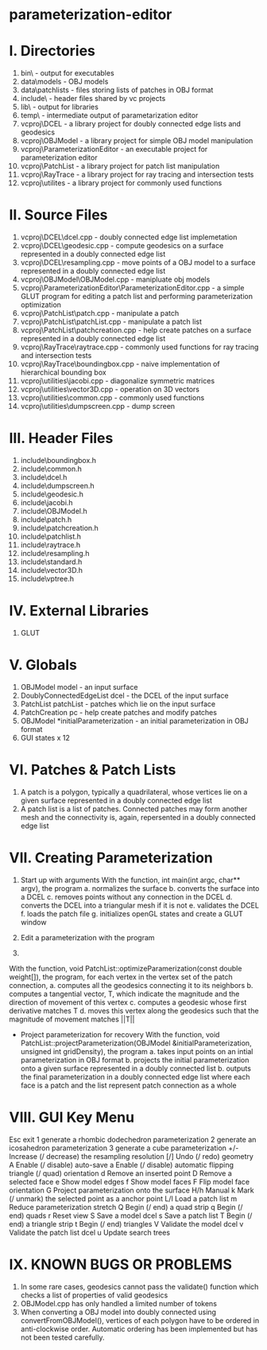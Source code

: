 # parameterization-editor

I. Directories
========================================

1.  bin\                                  - output for executables
2.  data\models                           - OBJ models
3.  data\patchlists                       - files storing lists of patches in OBJ format
4.  include\                              - header files shared by vc projects
5.  lib\                                  - output for libraries
6.  temp\                                 - intermediate output of parametarization editor
7.  vcproj\DCEL                           - a library project for doubly connected edge lists and geodesics
8.  vcproj\OBJModel                       - a library project for simple OBJ model manipulation
9.  vcproj\ParameterizationEditor         - an executable project for parameterization editor
10. vcproj\PatchList                      - a library project for patch list manipulation
11. vcproj\RayTrace                       - a library project for ray tracing and intersection tests
12. vcproj\utilites                       - a library project for commonly used functions


II. Source Files
========================================

1.  vcproj\DCEL\dcel.cpp                  - doubly connected edge list implemetation
2.  vcproj\DCEL\geodesic.cpp              - compute geodesics on a surface represented in a doubly connected edge list
3.  vcproj\DCEL\resampling.cpp            - move points of a OBJ model to a surface represented in a doubly connected edge list
4.  vcproj\OBJModel\OBJModel.cpp          - manipluate obj models
5.  vcproj\ParameterizationEditor\ParameterizationEditor.cpp - a simple GLUT program for editing a patch list and performing parameterization optimization
6.  vcproj\PatchList\patch.cpp            - manipulate a patch
7.  vcproj\PatchList\patchList.cpp        - manipulate a patch list
8.  vcproj\PatchList\patchcreation.cpp    - help create patches on a surface represented in a doubly connected edge list
9.  vcproj\RayTrace\raytrace.cpp          - commonly used functions for ray tracing and intersection tests
10. vcproj\RayTrace\boundingbox.cpp       - naive implementation of hierarchical bounding box
11. vcproj\utilities\jacobi.cpp           - diagonalize symmetric matrices
12. vcproj\utilities\vector3D.cpp         - operation on 3D vectors
13. vcproj\utilities\common.cpp           - commonly used functions
14. vcproj\utilities\dumpscreen.cpp       - dump screen


III. Header Files
========================================

1.  include\boundingbox.h
2.  include\common.h
3.  include\dcel.h
4.  include\dumpscreen.h
5.  include\geodesic.h
6.  include\jacobi.h
7.  include\OBJModel.h
8.  include\patch.h
9.  include\patchcreation.h
10. include\patchlist.h
11. include\raytrace.h
12. include\resampling.h
13. include\standard.h
14. include\vector3D.h
15. include\vptree.h


IV. External Libraries
========================================

1.  GLUT


V. Globals
========================================

1.  OBJModel                  model                       - an input surface
2.  DoublyConnectedEdgeList   dcel                        - the DCEL of the input surface
3.  PatchList                 patchList                   - patches which lie on the input surface
4.  PatchCreation             pc                          - help create patches and modify patches
5.  OBJModel                 *initialParameterization     - an initial parameterization in OBJ format
6.  GUI states x 12


VI. Patches & Patch Lists
========================================

1.  A patch is a polygon, typically a quadrilateral, whose vertices lie on a given surface represented in a doubly connected edge list
2.  A patch list is a list of patches. Connected patches may form another mesh and the connectivity is, again, repersented in a doubly connected edge list


VII. Creating Parameterization
========================================

1. Start up with arguments <surface in OBJ format> <patch list in OBJ format>
With the function, int main(int argc, char** argv), the program
a. normalizes the surface
b. converts the surface into a DCEL
c. removes points without any connection in the DCEL
d. converts the DCEL into a triangular mesh if it is not
e. validates the DCEL
f. loads the patch file
g. initializes openGL states and create a GLUT window

2. Edit a parameterization with the program

3.
With the function, void PatchList::optimizeParamerization(const double weight[]), the program,
for each vertex in the vertex set of the patch connection, 
a. computes all the geodesics connecting it to its neighbors
b. computes a tangential vector, T, which indicate the magnitude and the direction of movement of this vertex
c. computes a geodesic whose first derivative matches T
d. moves this vertex along the geodesics such that the magnitude of movement matches ||T||

* Project parameterization for recovery
With the function, void PatchList::projectParameterization(OBJModel &initialParameterization, unsigned int gridDensity), the program
a. takes input points on an intial parameterization in OBJ format
b. projects the initial parameterization onto a given surface represented in a doubly connected list
b. outputs the final parameterization in a doubly connected edge list where each face is a patch and the list represent patch connection as a whole


VIII. GUI Key Menu
========================================

Esc    exit
1      generate a rhombic dodechedron parameterization
2      generate an icosahedron parameterization
3      generate a cube parameterization
+/-    Increase (/ decrease) the resampling resolution
[/]    Undo (/ redo) geometry
A      Enable (/ disable) auto-save
a      Enable (/ disable) automatic flipping triangle (/ quad) orientation
d      Remove an inserted point
D      Remove a selected face
e      Show model edges
f      Show model faces
F      Flip model face orientation
G      Project parameterization onto the surface
H/h    Manual
k      Mark (/ unmark) the selected point as a anchor point
L/l    Load a patch list
m      Reduce parameterization stretch
Q      Begin (/ end) a quad strip
q      Begin (/ end) quads
r      Reset view
S      Save a model dcel
s      Save a patch list
T      Begin (/ end) a triangle strip
t      Begin (/ end) triangles
V      Validate the model dcel
v      Validate the patch list dcel
u      Update search trees


IX. KNOWN BUGS OR PROBLEMS
========================================

1.  In some rare cases, geodesics cannot pass the validate() function which checks a list of properties of valid geodesics
2.  OBJModel.cpp has only handled a limited number of tokens
3.  When converting a OBJ model into doubly connected using convertFromOBJModel(), vertices of each polygon have to be ordered in anti-clockwise order. Automatic ordering has been implemented but has not been tested carefully.
